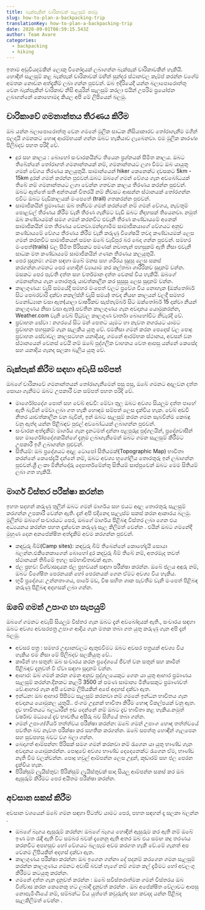 ```yaml
---
title: බැක්පැකින් චාරිකාවක් සැලසුම් කරමු
slug: how-to-plan-a-backpacking-trip
translationKey: how-to-plan-a-backpacking-trip
date: 2020-09-01T06:59:15.543Z
author: Team Avare
categories:
  - backpacking
  - hiking
---
```

ඉතාම අඩුවියදමකින් ලොකු විනෝදයක් ලබාගන්න බැක්පැක් චාරිකාවකින් හැකියි. හොඳින් සැලසුම් කළ බැක්පැක් චාරිකාවක් මඟින් සුන්දර ස්ථානවල කැම්ප් කරන්න වගේම අමතක නොවන අත්දැකීම් ලබා ගන්න පුළුවන්. ඔබ ඉදිරියෙදී යන්න බලාපොරොත්තු වෙන බැක්පැකින් චාරිකාව නිසි අයුරින් සැලසුම් කරලා එයින් උපරිම ප්‍රයෝජන ලබාගන්නේ කොහොමද කියල අපි මේ ලිපියෙන් බලමු.

## චාරිකාවේ ගමනාන්තය තීරණය කිරීම

ඔබ යන්න බලාපොරොත්තු වෙන ගමනේ මුලික සාධක නිසියාකාරව තෝරාගැනීම මගින් ඵලදායි ගමනකට හොඳ ආරම්භයක් ගන්න ඔබට හැකියාව ලැබෙනවා. එම මුලික කාරණා පිලිබදව පහත පරිදි වේ.

* දුර සහ කාලය : බොහෝ සංචාරකයින්ට තියෙන ප්‍රශ්නයක් සීමිත කාලය. ඔබට තිබේන්නේ තෝරාගත් ගමනාන්තයක් නම්, ගමනාන්තයට ලගා වීමට ඔබ යායුතු ගමන් වේගය තීරණය කලයුතුයි. සාමාන්යෙන් hiker කෙනෙක්ට දවසකට 5km - 15km දුරක් ගමන් කරන්න පුළුවන්.ඔබට ඔබගේ ගමන් වේගය ගැන අවබෝධයක් තිබේ නම් ගමනාන්තයට ලගා වෙන්න ගතවන කාලය තීරණය කරන්න පුළුවන්. ඔබට ඇත්තේ සති අන්තයක් විතරයි නම් නිවසට ආසන්න ස්ථානයක් තෝරගන්න එවිට ඔබට වැඩිකාලයක් මංපෙතේ (trail) ගතකරන්න පුළුවන්.
* සාමාජිකයින් ප්‍රමාණය: ඔබ තනිවම ගමන් කරන්නේ නම් ගමන් වේගය, නැවතුම් පොළවල් තීරණය කිරීම වැනි තීරණ ගැනීමට වැඩි ඔබට නිදහසක් තියෙනවා. නමුත් ඔබ කණ්ඩායමක් සමග ගමන් කරනවිට එවැනි තීරණ කණ්ඩායමේ අනෙක් සාමාජිකයින් මත තීරණය වෙනවා.මන්දගාමීම සාමාජිකයාගේ වේගයට අනුව කණ්ඩායමේ වේගය තීරණය කිරීම වැනි කරුණු විශේෂයි තවද කණ්ඩායමක් ලෙස ගමන් කරනවිට සාමාජිකයන් සමඟ ඔබේ වැඩිපුර බර බෙදා ගන්න පුළුවන්. සමහර මංපෙත්(trails) වල සීමිත පිරිසකට පමණක් නවාතැන් පහසුකම් ඇති නිසා එවැනි සාධක මත කණ්ඩායමේ සාමාජිකයින් ගණන තීරණය කලයුතුයි.
* පෙර සුදානම: ගමන සඳහා ඔබේ මනස සහ ශරීරය සුදුසු ලෙස සකස් කරගන්න.ගමනට පෙර හොදින් ව්‍යායාම කර කල්තබා ශාරීරිකව සුදානම් වන්න. මසකට පෙර පැවති දත්ත සහ වර්තමාන දත්ත වෙනස් විය හැකියි. ඔබගේ ගමනාන්තය ගැන තොරතුරු යාවත්කාලීන කර සුසුසු ලෙස සුදානම් වන්න.
* කාලගුණය: වැසි සමයේදී සමහර මංපෙත් වලට ප්‍රවේශ විය නොහැක (ඔක්තෝබර් සිට පෙබරවාරි දක්වා නකල්ස්හි වැසි සමය) තවද නියඟ කාලයන් වලදී සමහර වනෝධ්‍යාන වසා ඇත(යාලා වාර්ෂිකව සැප්තැම්බර් සිට ඔක්තෝබර් 15 දක්වා නියන් කාලගුණය නිසා වසා ඇත).පවතින කාලගුණය ගැන අවදානය යොමුකරන්න, Weather.com වැනි වෙබ් පිටුවල කාලගුණ වාර්තා බොහෝවිට නිවැරදි වේ.
* ප්‍රවාහන සේවා : නගරයේ සිට මන් පෙතට යෑමට හා නැවත නගරයට යාමට ප්‍රවාහන පහසුකම් ගැන සැලකිය යුතු වේ. එමනිසා ගමන් කරන පෙදෙස් වල පොදු ප්‍රවාහන සේවාවල කාලසටහන යනාදියද, ගමනේ ආරම්භක ස්ථානය, අවසන් වන ස්ථානයෙන් වෙනස් වෙයි නම් ඔබේ පුද්ගලික වාහනය වෙත ආපසු යන්නේ කෙසේද සහ යනාදිය ගැනද සලකා බැලිය යුතු වේ.

## බැක්පැක් කිරීම සඳහා අවැසි සම්පත්

ඔබගේ චාරිකාවේ ගමනාන්තයන් තෝරාගැනීමෙන් පසු පසු, ඔබේ ගමනට අදාලවන දත්ත සොයා ගැනීමට ඔබට උපකාරී වන සම්පත් පහත පරිදි වේ.

* මාර්ගෝපදේශ පොත් සහ වෙබ් අඩවි: මේවා තුල ඔබට අවශ්‍ය සියලුම දත්ත පාහේ ඇති බැවින් මේවා ලබා ගත හැකි හොඳම සම්පත් ලෙස දැක්විය හැක. වෙබ් අඩවි නිතර යාවත්කාලීන වන බැවින්, ඉන් ඔබට සැලසුම් කරන ගමන සැබවින්ම කෙබඳු වනු ඇත්ද යන්න පිළිබඳව පුළුල් අවබෝධයක් ලබාගන්න පුළුවන්.
* සංචාරක අත්දැකීම්: මාර්ගය ගැන දැනටමත් දන්නා පළපුරුදු පුද්ගලයින්, ප්‍රදේශවාසීන් සහ මාර්ගෝපදේශකයින්ගේ දැනුම ලබාගැනීමෙන් ඔබට ගමන සැලසුම් කිරීමට උපකාරී ඉගි ලබාගන්න පුළුවන්.
* සිතියම්: ඔබ ප්‍රදේශයට අදාළ ටොපෝ සිතියමක්(Topographic Map) භාවිතා කරන්නේ කෙසේදැයි දන්නේ නම්, ඔබට අවශ්‍ය භූගෝලීය තොරතුරු ඉන් ලබාගන්න පුළුවන්.ශ්‍රී ලංකා මිනින්දෝරු දෙපාර්තමේන්තු සිතියම් සාප්පුවෙන් ඔබට මෙම සිතියම් ලබා ගත හැකියි.

## මාර්ග විස්තර පරීක්ෂා කරන්න

ඉහත සදහන් කරුණු තුලින් ඔබට ගමන් මාර්ගය සහ එයට අදාල තොරතුරු සැලසුම් කරගන්න උපකාරී වෙන්න ඇති. දැන් අපි එදිනෙදා සැලැස්ම සකස් කරන ආකාරය බලමු. මුලින්ම ඔබගේ සංචාරයට පෙර, ඔබගේ මාර්ගය පිළිබඳ විස්තර ලබා ගෙන එය අධ්‍යයනය කරන්න පහත දැක්වෙන කරුණු සැල කිලිමත් වෙන්න . එයින් ඔබට
ගමනේදී මුහුණ දෙන අනපේක්ෂිත අත්දැකීම් අවම කරගන්න පුළුවන්.

* කඳවුරු බිම්(Camp sites): කඳවුරු බිම් තිබෙන්නේ කොහේදැයි සොයා බලන්න.එකිනෙකාගෙන් බොහෝ දුර කදවුරු බිම් තිබේ නම්, අතරමැද තවත් ස්ථානයක් තිබීමේ ඉහල සම්භාවිතාවක් ඇත.
* ජල ප්‍රභව: විශ්වාසදායක ජල ප්‍රභවයන් සඳහා පරීක්ෂා කරන්න. ඔබේ ජලය අඳුරු නම්, ඔබට විශේෂිත පෙරනයක් හෝ පෙරනයක් ගෙන ඒමට අවශ්‍ය විය හැකිය.
* භූමි ප්‍රදේශය: උන්නතාංශය, පාරේ මඩ, විෂ සහිත ශාක පැවතීම වැනි මංපෙත් පිළිබඳ කරුණු පිළිබඳ අදහසක් ලබා ගන්න.

## ඔබේ ගමන් උපාංග හා සැපයුම්

ඔබගේ ගමනට අවැසි සියලුම විස්තර ගැන ඔබට දැන් අවබෝදයක් ඇති., සංචාරය සඳහා ඔබට අවශ්‍ය අවසරපත්‍ර උපාංග ආදිය ගැන මතක තබා ගත යුතු කරුණු ගැන අපි දැන් බලමු.

* අවසර පත්‍ර : සමහර උද්‍යානවලට ඇතුළුවීමට ඔබට අවසර පත්‍රයක් අවශ්‍ය විය හැකිය එම නිසා මේ පිලිබදව සලකියුතු වේ..
* කෘමීන් හා සතුන්: ඔබ සංචාරය කරන ප්‍රදේශයේ ජීවත් වන සතුන් සහ කෘමීන් පිළිබඳව දැනුවත් වී ඒවා සඳහා සූදානම් වන්න.
* ආහාර: ඔබ ගමන් කරන ගමන අනුව පුද්ගලයෙකුට ගෙන යා යුතු ආහාර ප්‍රමාණය සැලසුම් කරන්න.දිනකට කැලරි 3500 ක් පමණ සාමාන්‍ය මිනිසෙකුට ප්‍රමාණවත් වේ.ආහාර ගැන අපි වෙනම ලිපියකින් අපේ අදහස් දක්වා ඇත.
* ඉන්ධන: ඔබ ආහාර පිසීමට සැලසුම් කරනවා නම් ගමනේ ඉන්ධන භාවිතය ගැන අවදානය යොමුකල යුතුයි.. ජංගම උදුනක් භාවිතා කිරීම හොඳ විකල්පයක් වනු ඇත. දැව භාවිතයට බලධාරීන් ඉඩ දෙන්නේ නම් ඔබට දැව භාවිතා කළ හැකිය.නමුත් වර්ෂාව මධ්‍යයේ දැව භාවතිය අසීරු බව සිහියේ තබා ගන්න.
* ගමන් උපාංග/ගියර් තත්ත්වය පරීක්ෂා කරන්න: ඔබේ ගමන් උපාංග හොඳ තත්ත්වයේ පවතින බව නැවත පරීක්ෂා කර සහතික කරගන්න. ඔබේ සපත්තු හොඳින් ගැලපෙන සහ සුවපහසු බවට වග බලා ගන්න.
* බෙදාගත් ආම්පන්න: පිරිසක් සමග ගමන් කරනවා නම් රැගෙන යා යුතු භාණ්ඩ ගැන අවදානය යොමුකරන්න. පොදුවේ අවශ්‍ය භාණ්ඩ දෙදෙනෙක්ට රැගෙන ඒම, භාණ්ඩ නැති වීම වලක්වන්න. පොදු හවුල් ආම්පන්න ලෙස උදුන්, කූඩාරම් සහ ජල පෙරන දැක්විය හැක.
* පිරික්සුම් ලැයිස්තුව: පිරික්සුම් ලැයිස්තුවක් සාදා සියලු ආම්පන්න සකස් කර ඔබ ඇසුරුම් කිරීමට පෙර අයිතම පරීක්ෂා කරන්න.

## අවසාන සකස් කිරීම

අවසාන වශයෙන් ඔබේ ගමන සඳහා පිටත්ව යාමට පෙර, පහත සඳහන් දෑ සලකා බලන්න .

* ඔබගේ බෑගය ඇසුරුම් කරන්න: ඔබගේ බෑගය හොඳින් ඇසුරුම කර ඇති නම් ඔබේ ඉණ මත රැඳී ඇති විට සමබර බවක් දැනෙනු ඇති අතර ඔබ එය සමඟ කදු තරණය කරනවිට අපහසුව හෝ වේගයට බලපෑම අවම කරගත හැකි වේ.මේ ගැනත් අප වෙනම ලිපියකින් අදහස් දක්වා ඇත.
* කාලගුණය පරීක්ෂා කරන්න: ඔබ ඉගෙන ගන්නා දේ පදනම් කරගෙන ගමන සැලසුම් කරන්න කාලගුණය ගමනට අවාසි බවක් හැගේ නම් ගමන කල් දැමීමට හෝ අවලංගු කිරීමට කටයුතු කරන්න.
* ගමනේ දත්ත ගැන දැනුවත් කරන්න : ඔබේ සවිස්තරාත්මක ගමන් විස්තරය ඔබ විශ්වාස කරන කෙනෙකු හට ලබාදී දැනුවත් කරන්න . ඔබ අපේක්ෂිත වේලාවට ආපසු නොපැමිණියේ නම්, සම්බන්ධ විය යුත්තේ කවුරුන්ද සහ කවදාද යන්න පිළිබද සැලකිලිමත් වෙන්න .